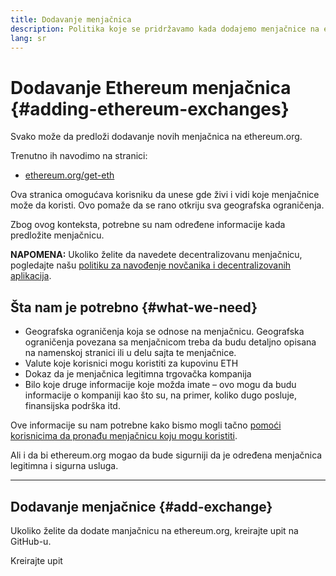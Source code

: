```yaml
---
title: Dodavanje menjačnica
description: Politika koje se pridržavamo kada dodajemo menjačnice na ethereum.org
lang: sr
---
```


# Dodavanje Ethereum menjačnica {#adding-ethereum-exchanges}

Svako može da predloži dodavanje novih menjačnica na ethereum.org.

Trenutno ih navodimo na stranici:

- [ethereum.org/get-eth](/get-eth/)

Ova stranica omogućava korisniku da unese gde živi i vidi koje menjačnice može da koristi. Ovo pomaže da se rano otkriju sva geografska ograničenja.

Zbog ovog konteksta, potrebne su nam određene informacije kada predložite menjačnicu.

**NAPOMENA:** Ukoliko želite da navedete decentralizovanu menjačnicu, pogledajte našu [politiku za navođenje novčanika i decentralizovanih aplikacija](/contributing/adding-products/).

## Šta nam je potrebno {#what-we-need}

- Geografska ograničenja koja se odnose na menjačnicu. Geografska ograničenja povezana sa menjačnicom treba da budu detaljno opisana na namenskoj stranici ili u delu sajta te menjačnice.
- Valute koje korisnici mogu koristiti za kupovinu ETH
- Dokaz da je menjačnica legitimna trgovačka kompanija
- Bilo koje druge informacije koje možda imate – ovo mogu da budu informacije o kompaniji kao što su, na primer, koliko dugo posluje, finansijska podrška itd.

Ove informacije su nam potrebne kako bismo mogli tačno [pomoći korisnicima da pronađu menjačnicu koju mogu koristiti](/get-eth/#country-picker).

Ali i da bi ethereum.org mogao da bude sigurniji da je određena menjačnica legitimna i sigurna usluga.

---

## Dodavanje menjačnice {#add-exchange}

Ukoliko želite da dodate manjačnicu na ethereum.org, kreirajte upit na GitHub-u.

<ButtonLink href="https://github.com/ethereum/ethereum-org-website/issues/new?assignees=&labels=content+%3Afountain_pen%3A&template=suggest_exchange.yaml">
  Kreirajte upit
</ButtonLink>

